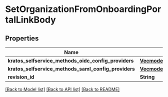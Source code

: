 # SetOrganizationFromOnboardingPortalLinkBody

## Properties

Name | Type | Description | Notes
------------ | ------------- | ------------- | -------------
**kratos_selfservice_methods_oidc_config_providers** | [**Vec<models::NormalizedProjectRevisionThirdPartyProvider>**](normalizedProjectRevisionThirdPartyProvider.md) |  | 
**kratos_selfservice_methods_saml_config_providers** | [**Vec<models::NormalizedProjectRevisionSamlProvider>**](normalizedProjectRevisionSAMLProvider.md) |  | 
**revision_id** | **String** |  | 

[[Back to Model list]](../README.md#documentation-for-models) [[Back to API list]](../README.md#documentation-for-api-endpoints) [[Back to README]](../README.md)


